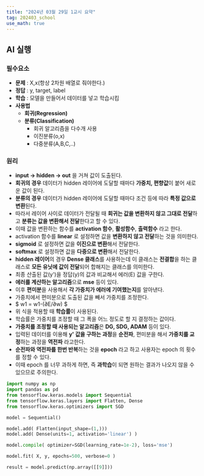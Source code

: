 ```yaml
---
title: "2024년 03월 29일 1교시 요약"
tag: 202403_school
use_math: true
---
```


## AI 실행

### 필수요소

- **문제** : X,x(항상 2차원 배열로 줘야한다.)
- **정답** : y, target, label
- **학습** : 모델을 만들어서 데이터를 넣고 학습시킴
- **사용법** 
  - **회귀(Regression)**
  - **분류(Classification)**
    - 회귀 알고리즘을 다수개 사용
    - 이진분류(o,x)
    - 다중분류(A,B,C,..)

### 원리

- **input -> hidden -> out** 을 거쳐 값이 도출된다.
- **회귀의 경우** 데이터가 hidden 레이어에 도달할 때마다 **가중치, 편향값**이 붙어 새로운 값이 된다. 
- **분류의 경우** 데이터가 hidden 레이어에 도달할 때마다 조건 등에 따라 **특정 값으로 변환**된다.
- 따라서 레이어 사이로 데이터가 전달될 때 **회귀는 값을 변환하지 않고 그대로 전달**하고 **분류는 값을 변환해서 전달**한다고 할 수 있다.
- 이때 값을 변환하는 함수를 **activation 함수**, **활성함수**, **출력함수** 라고 한다.
- activation 함수를 **linear** 로 설정하면 값을 **변환하지 않고 전달**하는 것을 의미한다.
- **sigmoid** 로 설정하면 값을 **이진으로 변환**해서 전달한다.
- **softmax** 로 설정하면 값을 **다중으로 변환**해서 전달한다.
- **hidden 레이어**의 경우 **Dense 클래스**를 사용하는데 이 클래스는 **전결합**을 하는 클래스로 **모든 유닛에 값이 전달**되어 합해지는 클래스를 의미한다.
- 최종 산출된 값(y')을 정답(y)의 값과 비교해서 에러(E) 값을 구한다.
- **에러를 계산하는 알고리즘**으로 **mse** 등이 있다.
- 이후 **편미분**을 사용해서 **각 가중치가 에러에 기여했는지**를 알아낸다.
- 가중치에서 편미분으로 도출된 값을 빼서 가중치를 조정한다.
- $ w1 = w1-(∂E/∂w) $
- 위 식을 적용할 때 **학습률**이 사용된다.
- 학습률은 가중치를 조정할 때 그 폭을 어느 정도로 할 지 결정하는 값이다.
- **가중치를 조정할 때 사용되는 알고리즘**은 **DG, SDG, ADAM** 등이 있다.
- 입력된 데이터를 이용해 **y' 값을 구하는 과정**을 **순전파**, 편미분을 해서 **가중치를 교정**하는 과정을 **역전파** 라고한다. 
- **순전파와 역전파를 한번 반복**하는 것을 **epoch** 라고 하고 사용자는 epoch 의 횟수를 정할 수 있다.
- 이때 epoch 를 너무 과하게 하면, 즉 **과학습**이 되면 원하는 결과가 나오지 않을 수 있으므로 주의한다.



```python
import numpy as np
import pandas as pd
from tensorflow.keras.models import Sequential
from tensorflow.keras.layers import Flatten, Dense
from tensorflow.keras.optimizers import SGD

model = Sequential()

model.add( Flatten(input_shape=(1,)))
model.add( Dense(units=1, activation='linear') )

model.compile( optimizer=SGD(learning_rate=1e-2), loss='mse')

model.fit( X, y, epochs=500, verbose=0 )

result = model.predict(np.array([[9]]))
```